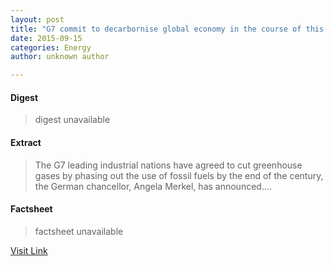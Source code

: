 ```yaml
---
layout: post
title: "G7 commit to decarbornise global economy in the course of this century"
date: 2015-09-15
categories: Energy
author: unknown author

---
```



#### Digest
>digest unavailable

#### Extract
>The G7 leading industrial nations have agreed to cut greenhouse gases by phasing out the use of fossil fuels by the end of the century, the German chancellor, Angela Merkel, has announced....

#### Factsheet
>factsheet unavailable

[Visit Link](http://www.greenwisebusiness.co.uk/news/g7-commit-to-decarbornise-global-economy-in-the-course-of-this-century-4615.aspx)


